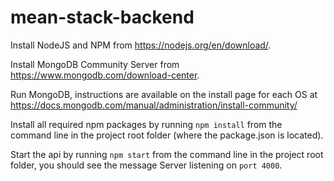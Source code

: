 # mean-stack-backend

Install NodeJS and NPM from https://nodejs.org/en/download/.

Install MongoDB Community Server from https://www.mongodb.com/download-center.

Run MongoDB, instructions are available on the install page for each OS at https://docs.mongodb.com/manual/administration/install-community/

Install all required npm packages by running `npm install` from the command line in the project root folder (where the package.json is located).

Start the api by running `npm start` from the command line in the project root folder, you should see the message Server listening on `port 4000`.

